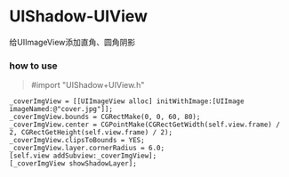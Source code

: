 # UIShadow-UIView
给UIImageView添加直角、圆角阴影


### how to use

> #import "UIShadow+UIView.h"

```Object-C
_coverImgView = [[UIImageView alloc] initWithImage:[UIImage imageNamed:@"cover.jpg"]];
_coverImgView.bounds = CGRectMake(0, 0, 60, 80);
_coverImgView.center = CGPointMake(CGRectGetWidth(self.view.frame) / 2, CGRectGetHeight(self.view.frame) / 2);
_coverImgView.clipsToBounds = YES;
_coverImgView.layer.cornerRadius = 6.0;
[self.view addSubview:_coverImgView];
[_coverImgView showShadowLayer];
```
